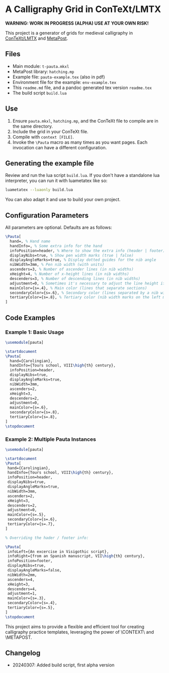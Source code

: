 # A Calligraphy Grid in ConTeXt/LMTX

**WARNING: WORK IN PROGRESS (ALPHA) USE AT YOUR OWN RISK!**

This project is a generator of grids for medieval calligraphy in [ConTeXt/LMTX](https://wiki.contextgarden.net/) and [MetaPost](https://wiki.contextgarden.net/MetaPost).

## Files

- Main module: `t-pauta.mkxl`
- MetaPost library: `hatching.mp`
- Example file: `pauta-example.tex` (also in pdf)
- Environment file for the example: `env-example.tex`
- This `readme.md` file, and a pandoc generated tex version `readme.tex`
- The build script `build.lua`

## Use

1. Ensure `pauta.mkxl`, `hatching.mp`, and the ConTeXt file to compile are in the same directory.
2. Include the grid in your ConTeXt file.
3. Compile with `context [FILE]`.
4. Invoke the `\Pauta` macro as many times as you want pages. Each invocation can have a different configuration.

## Generating the example file

Review and run the lua script `build.lua`. If you don't have a standalone lua interpreter, you can run it with luametatex like so:

```bash
luametatex --luaonly build.lua
```

You can also adapt it and use to build your own project.

## Configuration Parameters

All parameters are optional. Defaults are as follows:

```tex
\Pauta[
  hand=, % Hand name
  handInfo=, % Some extra info for the hand
  infoPosition=header, % Where to show the extra info (header | footer)
  displayNibs=true, % Show pen width marks (true | false)
  displayAngleMarks=true, % Display dotted guides for the nib angle
  nibWidth=3mm, % Pen nib width (with units)
  ascenders=3, % Number of ascender lines (in nib widths)
  xHeight=4, % Number of x-height lines (in nib widths)
  descenders=3, % Number of descending lines (in nib widths)
  adjustment=0, % Sometimes it's necessary to adjust the line height if the last one covers the page info
  mainColor={s=.4}, % Main color (lines that separate sections)
  secondaryColor={s=.6}, % Secondary color (lines separated by a nib width and dotted angle lines)
  tertiaryColor={s=.8}, % Tertiary color (nib width marks on the left margin)
]
```

## Code Examples

### Example 1: Basic Usage

```tex
\usemodule[pauta]

\startdocument
\Pauta[
  hand={Carolingian},
  handInfo={Tours school, VIII\high{th} century},
  infoPosition=header,
  displayNibs=true,
  displayAngleMarks=true,
  nibWidth=3mm,
  ascenders=2,
  xHeight=3,
  descenders=2,
  adjustment=0,
  mainColor={s=.6},
  secondaryColor={s=.8},
  tertiaryColor={s=.8},
]
\stopdocument
```

### Example 2: Multiple Pauta Instances

```tex
\usemodule[pauta]

\startdocument
\Pauta[
 hand={Carolingian},
 handInfo={Tours school, VIII\high{th} century},
 infoPosition=header,
 displayNibs=true,
 displayAngleMarks=true,
 nibWidth=3mm,
 ascenders=2,
 xHeight=3,
 descenders=2,
 adjustment=0,
 mainColor={s=.5},
 secondaryColor={s=.6},
 tertiaryColor={s=.7},
]

% Overriding the hader / footer info:

\Pauta[
 infoLeft={An excercise in Visigothic script},
 infoRight={from an Spanish manuscript, VII\high{th} century},
 infoPosition=footer,
 displayNibs=true,
 displayAngleMarks=false,
 nibWidth=2mm,
 ascenders=4,
 xHeight=3,
 descenders=4,
 adjustment=1,
 mainColor={s=.3},
 secondaryColor={s=.4},
 tertiaryColor={s=.5},
]
\stopdocument
```

This project aims to provide a flexible and efficient tool for creating calligraphy practice templates, leveraging the power of \CONTEXT\ and \METAPOST.

## Changelog

- 20240307: Added build script, first alpha version
